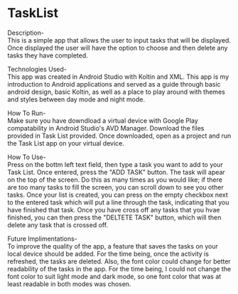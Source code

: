 # TaskList

Description-  
This is a simple app that allows the user to input tasks that will be displayed. Once displayed the user will have the option to 
choose and then delete any tasks they have completed.

Technologies Used-  
This app was created in Android Studio with Koltin and XML. This app is my introduction to Android applications and served as a guide through
basic android design, basic Koltin, as well as a place to play around with themes and styles between day mode and night mode. 

How To Run-  
Make sure you have downdload a virtual device with Google Play compatability in Android Studio's AVD Manager. Download the files provided in Task List 
provided. Once downloaded, open as a project and run the Task List app on your virtual device. 

How To Use-  
Press on the bottm left text field, then type a task you want to add to your Task List. Once entered, press the "ADD TASK" button. The task will apear
on the top of the screen. Do this as many times as you would like; if there are too many tasks to fill the screen, you can scroll down to see you other tasks.
Once your list is created, you can press on the empty checkbox next to the entered task which will put a line through the task, indicating that you have 
finished that task. Once you have cross off any tasks that you hvae finished, you can then press the "DELTETE TASK" button, which will then delete any
task that is crossed off. 

Future Implimentations-  
To improve the quality of the app, a feature that saves the tasks on your local device should be added. For the time being, once the activity is
refreshed, the tasks are deleted. Also, the font color could change for better readability of the tasks in the app. For the time being, I could not change
the font color to suit light mode and dark mode, so one font color that was at least readable in both modes was chosen. 

